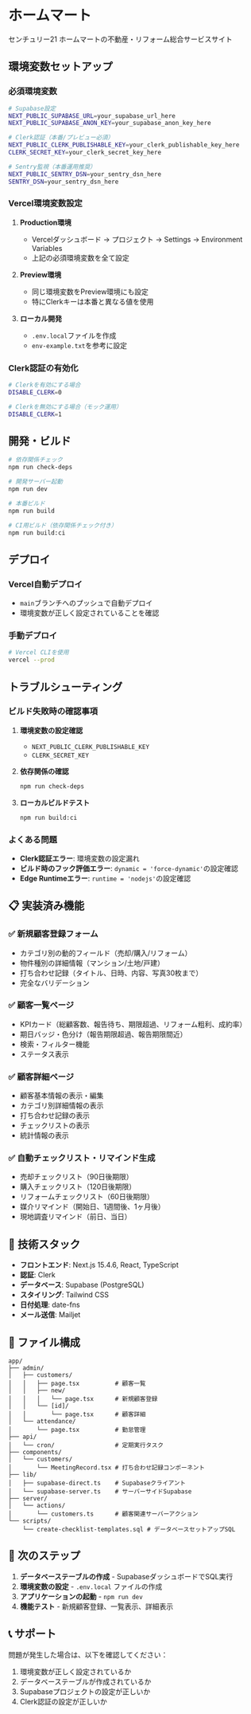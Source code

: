 # ホームマート

センチュリー21 ホームマートの不動産・リフォーム総合サービスサイト

## 環境変数セットアップ

### 必須環境変数

```bash
# Supabase設定
NEXT_PUBLIC_SUPABASE_URL=your_supabase_url_here
NEXT_PUBLIC_SUPABASE_ANON_KEY=your_supabase_anon_key_here

# Clerk認証（本番/プレビュー必須）
NEXT_PUBLIC_CLERK_PUBLISHABLE_KEY=your_clerk_publishable_key_here
CLERK_SECRET_KEY=your_clerk_secret_key_here

# Sentry監視（本番運用推奨）
NEXT_PUBLIC_SENTRY_DSN=your_sentry_dsn_here
SENTRY_DSN=your_sentry_dsn_here
```

### Vercel環境変数設定

1. **Production環境**
   - Vercelダッシュボード → プロジェクト → Settings → Environment Variables
   - 上記の必須環境変数を全て設定

2. **Preview環境**
   - 同じ環境変数をPreview環境にも設定
   - 特にClerkキーは本番と異なる値を使用

3. **ローカル開発**
   - `.env.local`ファイルを作成
   - `env-example.txt`を参考に設定

### Clerk認証の有効化

```bash
# Clerkを有効にする場合
DISABLE_CLERK=0

# Clerkを無効にする場合（モック運用）
DISABLE_CLERK=1
```

## 開発・ビルド

```bash
# 依存関係チェック
npm run check-deps

# 開発サーバー起動
npm run dev

# 本番ビルド
npm run build

# CI用ビルド（依存関係チェック付き）
npm run build:ci
```

## デプロイ

### Vercel自動デプロイ

- `main`ブランチへのプッシュで自動デプロイ
- 環境変数が正しく設定されていることを確認

### 手動デプロイ

```bash
# Vercel CLIを使用
vercel --prod
```

## トラブルシューティング

### ビルド失敗時の確認事項

1. **環境変数の設定確認**
   - `NEXT_PUBLIC_CLERK_PUBLISHABLE_KEY`
   - `CLERK_SECRET_KEY`

2. **依存関係の確認**
   ```bash
   npm run check-deps
   ```

3. **ローカルビルドテスト**
   ```bash
   npm run build:ci
   ```

### よくある問題

- **Clerk認証エラー**: 環境変数の設定漏れ
- **ビルド時のフック評価エラー**: `dynamic = 'force-dynamic'`の設定確認
- **Edge Runtimeエラー**: `runtime = 'nodejs'`の設定確認

## 📋 **実装済み機能**

### **✅ 新規顧客登録フォーム**
- カテゴリ別の動的フィールド（売却/購入/リフォーム）
- 物件種別の詳細情報（マンション/土地/戸建）
- 打ち合わせ記録（タイトル、日時、内容、写真30枚まで）
- 完全なバリデーション

### **✅ 顧客一覧ページ**
- KPIカード（総顧客数、報告待ち、期限超過、リフォーム粗利、成約率）
- 期日バッジ・色分け（報告期限超過、報告期限間近）
- 検索・フィルター機能
- ステータス表示

### **✅ 顧客詳細ページ**
- 顧客基本情報の表示・編集
- カテゴリ別詳細情報の表示
- 打ち合わせ記録の表示
- チェックリストの表示
- 統計情報の表示

### **✅ 自動チェックリスト・リマインド生成**
- 売却チェックリスト（90日後期限）
- 購入チェックリスト（120日後期限）
- リフォームチェックリスト（60日後期限）
- 媒介リマインド（開始日、1週間後、1ヶ月後）
- 現地調査リマインド（前日、当日）

## 🔧 **技術スタック**

- **フロントエンド**: Next.js 15.4.6, React, TypeScript
- **認証**: Clerk
- **データベース**: Supabase (PostgreSQL)
- **スタイリング**: Tailwind CSS
- **日付処理**: date-fns
- **メール送信**: Mailjet

## 📁 **ファイル構成**

```
app/
├── admin/
│   ├── customers/
│   │   ├── page.tsx          # 顧客一覧
│   │   ├── new/
│   │   │   └── page.tsx      # 新規顧客登録
│   │   └── [id]/
│   │       └── page.tsx      # 顧客詳細
│   └── attendance/
│       └── page.tsx          # 勤怠管理
├── api/
│   └── cron/                 # 定期実行タスク
├── components/
│   └── customers/
│       └── MeetingRecord.tsx # 打ち合わせ記録コンポーネント
├── lib/
│   ├── supabase-direct.ts    # Supabaseクライアント
│   └── supabase-server.ts    # サーバーサイドSupabase
├── server/
│   └── actions/
│       └── customers.ts      # 顧客関連サーバーアクション
└── scripts/
    └── create-checklist-templates.sql # データベースセットアップSQL
```

## 🚀 **次のステップ**

1. **データベーステーブルの作成** - SupabaseダッシュボードでSQL実行
2. **環境変数の設定** - `.env.local` ファイルの作成
3. **アプリケーションの起動** - `npm run dev`
4. **機能テスト** - 新規顧客登録、一覧表示、詳細表示

## 📞 **サポート**

問題が発生した場合は、以下を確認してください：

1. 環境変数が正しく設定されているか
2. データベーステーブルが作成されているか
3. Supabaseプロジェクトの設定が正しいか
4. Clerk認証の設定が正しいか
